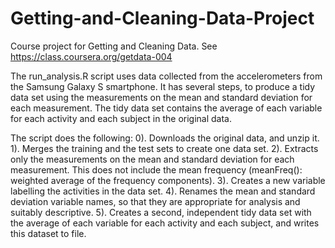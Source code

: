 Getting-and-Cleaning-Data-Project
=================================
Course project for Getting and Cleaning Data.  See https://class.coursera.org/getdata-004

The run_analysis.R script uses data collected from the accelerometers from the Samsung Galaxy S smartphone.  It has several steps, to produce a tidy data set using the measurements on the mean and standard deviation for each measurement.  The tidy data set contains the average of each variable for each activity and each subject in the original data.

The script does the following:
0). Downloads the original data, and unzip it.
1). Merges the training and the test sets to create one data set.
2). Extracts only the measurements on the mean and standard deviation for each measurement.  This does not include the mean frequency (meanFreq(): weighted average of the frequency components). 
3). Creates a new variable labelling the activities in the data set.
4). Renames the mean and standard deviation variable names, so that they are appropriate for analysis and suitably descriptive. 
5). Creates a second, independent tidy data set with the average of each variable for each activity and each subject, and writes this dataset to file.
